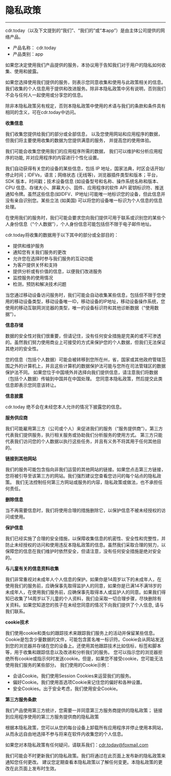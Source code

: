 # 隐私政策
---

cdr.today（以及下文提到的“我们”、“我们的”或“本app”）是由主体公司提供的网络产品。 

+ 产品名称： cdr.today
+ 产品类别：app

如果您决定使用我们产品提供的服务，本协议用于告知我们对于用户的隐私如何收集、使用和披露。 

如果您选择使用我们提供的服务，则表示您同意收集和使用与此政策相关的信息。我们收集的个人信息用于提供和改进服务。除非本隐私政策中另有说明，否则我们不会与任何人一起使用或分享您的信息。

除非本隐私政策另有规定，否则本隐私政策中使用的术语与我们的条款和条件具有相同的含义，可在cdr.today中访问。

**收集信息**

我们收集您提供给我们的部分或全部信息， 以及您使用网站和应用程序的数据， 但我们将主要使用收集的数据为您提供满意的服务， 并提高您的使用体验。

我们可能会收集您使用我们的应用程序所需的数据， 我们可以维护和分析应用程序的功能, 并对应用程序的内容进行个性化设置。 

我们自动获得有关您的设备的某些信息，包括 IP 地址，国家法典，时区会话开始/停止时间；IDFVs，语言；网络状态 (无线等)，浏览器插件类型和版本；平台，SDK 版本，时间戳；技术设备信息 (如设备型号和名称、操作系统名称和版本、CPU 信息、存储大小、屏幕大小、固件、应用程序的软件 API 密钥标识符、推送通知令牌。虽然这些信息(如IDFV、IP地址)可能唯一地标识您的设备，但此信息并没有亲自识别您。某些立法 (如美国) 可以将您的设备唯一标识为个人信息的信息处理。

在使用我们的服务时，我们可能会要求您向我们提供可用于联系或识别您的某些个人身份信息（“个人数据”），个人身份信息可能包括但不限于电子邮件地址。

cdr.today将收集的数据用于以下其中的部分或全部目的：

+ 提供和维护服务
+ 通知您有关我们服务的更改
+ 允许您在选择时参与我们服务的互动功能
+ 为客户提供关怀和支持
+ 提供分析或有价值的信息，以便我们改进服务
+ 监控服务的使用情况
+ 检测，预防和解决技术问题

当您通过移动设备访问服务时，我们可能会自动收集某些信息，包括但不限于您使用的移动设备类型，移动设备唯一ID，移动设备的IP地址，移动设备操作系统，您使用的移动互联网浏览器的类型，唯一的设备标识符和其他诊断数据（“使用数据”）。

**信息存储**

数据的安全性对我们很重要，但请记住，没有任何安全措施是完美的或不可渗透的。虽然我们努力使用商业上可接受的方式来保护您的个人数据，但我们无法保证其绝对的安全性。

您的信息（包括个人数据）可能会被转移到您所在州，省，国家或其他政府管辖范围之外的计算机上，并且这些计算机的数据保护法可能与您所在司法管辖区的数据保护法不同。 
如果您位于中国境外并选择向我们提供信息，请注意我们将数据（包括个人数据）传输到中国并在中国处理。 
您同意本隐私政策，然后提交此类信息即表示您同意该转让。

**信息披露**

cdr.today 绝不会在未经您本人允许的情况下披露您的信息。

**服务供应商**

我们可能雇用第三方（公司或个人）来促进我们的服务（“服务提供商”）。第三方代表我们提供服务，执行相关服务或协助我们分析服务的使用方式。 第三方只能代表我们访问您的个人数据以执行这些任务，并且有义务不将其用于任何其他目的。

**链接到其他网站**

我们的服务可能包含指向非我们运营的其他网站的链接。如果您点击第三方链接，您将被引导至该第三方的网站。我们强烈建议您查看您访问的每个站点的隐私政策。 我们无法控制任何第三方网站或服务的内容，隐私政策或做法，也不承担任何责任。

**删除信息**

当不再需要信息时，我们将使用合理的措施删除它，以保护信息不被未经授权的访问或使用。

**保护信息**

我们已经实施了合理的安全措施，以保障收集信息的机密性、安全性和完整性，并防止未经授权的访问和使用违反本隐私政策的信息。虽然我们采取合理的努力，以保障您的信息在我们维护时依然安全，但请注意，没有任何安全措施是绝对安全的。

**与儿童有关的信息资料收集**

我们非常重视对未成年人个人信息的保护。如果你是14周岁以下的未成年人，在使用我们的服务前，应确保事先取得监护人的同意，如果你是已满14不满18岁的未成年人，在使用我们服务前，应确保事先取得本人或监护人的同意。如果我们得知已收集了14周岁以下儿童的个人资料，我们会采取一切合理步骤，尽快删除有关资料。如果您知道您的孩子在未经您同意的情况下向我们提供了个人信息, 请与我们联系。

**cookie技术**

我们使用cookie和类似的跟踪技术来跟踪我们服务上的活动并保留某些信息。 
Cookie是包含少量数据的文件，可能包含匿名唯一标识符。Cookie会从网站发送到您的浏览器并存储在您的设备上。还使用其他跟踪技术比如信标，标签和脚本等，用于收集和跟踪信息以及改进和分析我们的服务。 
您可以指示您的浏览器拒绝所有cookie或指示何时发送cookie。但是，如果您不接受cookie，您可能无法使用我们服务的某些部分。 
我们使用的Cookie示例：

+ 会话Cookie。我们使用Session Cookies来运营我们的服务。
+ 偏好Cookie。我们使用首选项Cookie来记住您的偏好和各种设置。
+ 安全Cookies。出于安全考虑，我们使用安全Cookie。

**第三方服务条款**

我们产品使用第三方统计，您需要一并同意第三方服务商提供的隐私政策； 
链接到应用程序使用的第三方服务提供商的隐私政策 

根据本隐私政策，您可以从您的每台设备上卸载所有应用程序并停止使用本网站，从而永远自由地选择不参与将来在软件内收集您的个人信息。

如果您对本隐私政策有任何疑问，请联系我们：cdr.today@foxmail.com

我们可能会不时更新我们的隐私政策。我们将通过在此页面上发布新的隐私政策来通知您任何更改。 
建议您定期查看本隐私政策以了解任何变更。本隐私政策的更改在此页面上发布时生效。
